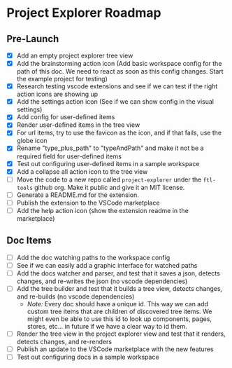 # Project Explorer Roadmap

## Pre-Launch

- [x] Add an empty project explorer tree view
- [x] Add the brainstorming action icon (Add basic workspace config for the path of this doc. We need to react as soon as this config changes. Start the example project for testing)
- [x] Research testing vscode extensions and see if we can test if the right action icons are showing up
- [x] Add the settings action icon (See if we can show config in the visual settings)
- [x] Add config for user-defined items
- [x] Render user-defined items in the tree view
- [x] For url items, try to use the favicon as the icon, and if that fails, use the globe icon
- [x] Rename "type_plus_path" to "typeAndPath" and make it not be a required field for user-defined items
- [x] Test out configuring user-defined items in a sample workspace
- [x] Add a collapse all action icon to the tree view
- [ ] Move the code to a new repo called `project-explorer` under the `ftl-tools` github org. Make it public and give it an MIT license.
- [ ] Generate a README.md for the extension.
- [ ] Publish the extension to the VSCode marketplace
- [ ] Add the help action icon (show the extension readme in the marketplace)

## Doc Items

- [ ] Add the doc watching paths to the workspace config
- [ ] See if we can easily add a graphic interface for watched paths
- [ ] Add the docs watcher and parser, and test that it saves a json, detects changes, and re-writes the json (no vscode dependencies)
- [ ] Add the tree builder and test that it builds a tree view, detects changes, and re-builds (no vscode dependencies)
  - _Note:_ Every doc should have a unique id. This way we can add custom tree items that are children of discovered tree items. We might even be able to use this id to look up components, pages, stores, etc... in future if we have a clear way to id them.
- [ ] Render the tree view in the project explorer view and test that it renders, detects changes, and re-renders
- [ ] Publish an update to the VSCode marketplace with the new features
- [ ] Test out configuring docs in a sample workspace

